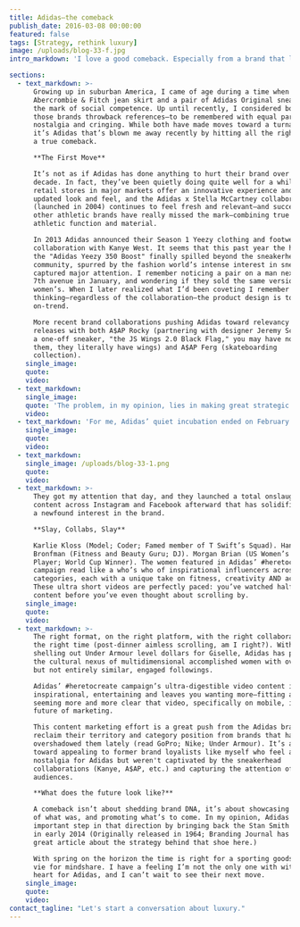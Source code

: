 ```yaml
---
title: Adidas—the comeback
publish_date: 2016-03-08 00:00:00
featured: false
tags: [Strategy, rethink luxury]
image: /uploads/blog-33-f.jpg
intro_markdown: 'I love a good comeback. Especially from a brand that lost its way not by any major misstep, but rather by being a little too quiet for a little too long.​'

sections:
  - text_markdown: >-
      Growing up in suburban America, I came of age during a time when an
      Abercrombie & Fitch jean skirt and a pair of Adidas Original sneakers were
      the mark of social competence. Up until recently, I considered both of
      those brands throwback references—to be remembered with equal parts
      nostalgia and cringing. While both have made moves toward a turnaround,
      it’s Adidas that’s blown me away recently by hitting all the right notes of
      a true comeback.

      **The First Move**

      It’s not as if Adidas has done anything to hurt their brand over the last
      decade. In fact, they’ve been quietly doing quite well for a while. Their
      retail stores in major markets offer an innovative experience and totally
      updated look and feel, and the Adidas x Stella McCartney collaboration
      (launched in 2004) continues to feel fresh and relevant—and succeed where
      other athletic brands have really missed the mark—combining true style with
      athletic function and material.

      In 2013 Adidas announced their Season 1 Yeezy clothing and footwear
      collaboration with Kanye West. It seems that this past year the hype around
      the "Adidas Yeezy 350 Boost" finally spilled beyond the sneakerhead
      community, spurred by the fashion world’s intense interest in sneakers, and
      captured major attention. I remember noticing a pair on a man next to me on
      7th avenue in January, and wondering if they sold the same version in
      women’s. When I later realized what I’d been coveting I remember
      thinking—regardless of the collaboration—the product design is totally
      on-trend.

      More recent brand collaborations pushing Adidas toward relevancy include
      releases with both A$AP Rocky (partnering with designer Jeremy Scott for
      a one-off sneaker, "the JS Wings 2.0 Black Flag," you may have noticed
      them, they literally have wings) and A$AP Ferg (skateboarding
      collection).​
    single_image:
    quote:
    video:
  - text_markdown:
    single_image:
    quote: 'The problem, in my opinion, lies in making great strategic moves as a brand but doing nothing to put yourself where your consumer’s attention is.'
    video:
  - text_markdown: 'For me, Adidas’ quiet incubation ended on February 14th of this year. I have no doubt Adidas knew exactly what they were doing when they posted a photo featuring two women on Valentine’s Day with the caption "the love you take is equal to the love you make." While certainly they are not the first big brand to take a stand for equality via advertising, I can’t remember a brand so adamantly and eloquently shutting down trollers and haters alike with responses like, "No, this day is for LOVE. Happy Valentine’s Day."​'
    single_image:
    quote:
    video:
  - text_markdown:
    single_image: /uploads/blog-33-1.png
    quote:
    video:
  - text_markdown: >-
      They got my attention that day, and they launched a total onslaught of
      content across Instagram and Facebook afterward that has solidified
      a newfound interest in the brand.

      **Slay, Collabs, Slay**

      Karlie Kloss (Model; Coder; Famed member of T Swift’s Squad). Hannah
      Bronfman (Fitness and Beauty Guru; DJ). Morgan Brian (US Women’s Soccer
      Player; World Cup Winner). The women featured in Adidas’ #heretocreate
      campaign read like a who’s who of inspirational influencers across
      categories, each with a unique take on fitness, creativity AND achievement.
      These ultra short videos are perfectly paced: you’ve watched half of the
      content before you’ve even thought about scrolling by.​
    single_image:
    quote:
    video:
  - text_markdown: >-
      The right format, on the right platform, with the right collaborators at
      the right time (post-dinner aimless scrolling, am I right?). Without
      shelling out Under Armour level dollars for Giselle, Adidas has pinpointed
      the cultural nexus of multidimensional accomplished women with overlapping
      but not entirely similar, engaged followings.

      Adidas’ #heretocreate campaign’s ultra-digestible video content is
      inspirational, entertaining and leaves you wanting more—fitting as it’s
      seeming more and more clear that video, specifically on mobile, is the
      future of marketing.

      This content marketing effort is a great push from the Adidas brand to
      reclaim their territory and category position from brands that have
      overshadowed them lately (read GoPro; Nike; Under Armour). It’s a move
      toward appealing to former brand loyalists like myself who feel a bit of
      nostalgia for Adidas but weren't captivated by the sneakerhead
      collaborations (Kanye, A$AP, etc.) and capturing the attention of new
      audiences.

      **What does the future look like?**

      A comeback isn’t about shedding brand DNA, it’s about showcasing the best
      of what was, and promoting what’s to come. In my opinion, Adidas made an
      important step in that direction by bringing back the Stan Smith Original
      in early 2014 (Originally released in 1964; Branding Journal has a really
      great article about the strategy behind that shoe here.)

      With spring on the horizon the time is right for a sporting goods brand to
      vie for mindshare. I have a feeling I’m not the only one with with a lot of
      heart for Adidas, and I can’t wait to see their next move.​
    single_image:
    quote:
    video:
contact_tagline: "Let's start a conversation about luxury."
---
```



